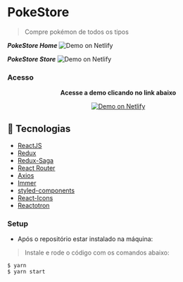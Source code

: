 # PokeStore

> Compre pokémon de todos os tipos

**_PokeStore Home_**
<img alt="Demo on Netlify" src="https://res.cloudinary.com/carlos-novaes/poke-store/main/public/images/home.png">

**_PokeStore Store_**
<img alt="Demo on Netlify" src="https://res.cloudinary.com/carlos-novaes/poke-store/main/public/images/store.png">

### Acesso

<p align="center"><strong>Acesse a demo clicando no link abaixo</strong></p>
<p align="center">
  <a href="https://my-pokemon-store.netlify.app/" target="_blank">
    <img alt="Demo on Netlify" src="https://res.cloudinary.com/lukemorales/image/upload/v1563043495/readme_logos/demo_on_netlify_bbuvjz.png">
  </a>
</p>

## 📡 Tecnologias

- [ReactJS](https://reactjs.org/)
- [Redux](https://redux.js.org/)
- [Redux-Saga](https://redux-saga.js.org/)
- [React Router](https://github.com/ReactTraining/react-router)
- [Axios](https://github.com/axios/axios)
- [Immer](https://github.com/immerjs/immer)
- [styled-components](https://www.styled-components.com/)
- [React-Icons](https://react-icons.netlify.com/)
- [Reactotron](https://infinite.red/reactotron)

### Setup

- Após o repositório estar instalado na máquina:

> Instale e rode o código com os comandos abaixo:

```shell
$ yarn
$ yarn start
```

